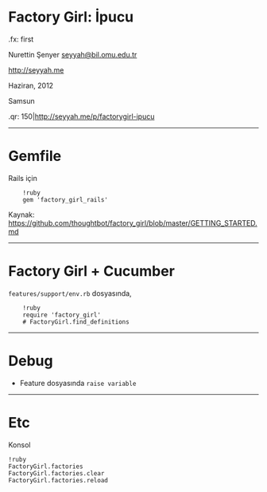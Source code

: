 # Factory Girl: İpucu

.fx: first

Nurettin Şenyer <seyyah@bil.omu.edu.tr>

http://seyyah.me

Haziran, 2012

Samsun

.qr: 150|http://seyyah.me/p/factorygirl-ipucu

---

# Gemfile

Rails için

        !ruby
        gem 'factory_girl_rails'

Kaynak: https://github.com/thoughtbot/factory_girl/blob/master/GETTING_STARTED.md

---

# Factory Girl + Cucumber

`features/support/env.rb` dosyasında,

        !ruby
        require 'factory_girl'
        # FactoryGirl.find_definitions

---

# Debug

- Feature dosyasında `raise variable`

---

# Etc

Konsol

	!ruby
	FactoryGirl.factories
	FactoryGirl.factories.clear
	FactoryGirl.factories.reload


